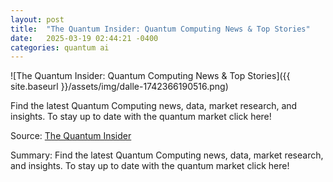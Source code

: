 ```yaml
---
layout: post
title:  "The Quantum Insider: Quantum Computing News & Top Stories"
date:   2025-03-19 02:44:21 -0400
categories: quantum ai
---
```


![The Quantum Insider: Quantum Computing News & Top Stories]({{ site.baseurl }}/assets/img/dalle-1742366190516.png)

Find the latest Quantum Computing news, data, market research, and insights. To stay up to date with the quantum market click here!

Source: [The Quantum Insider](https://thequantuminsider.com/)

Summary: Find the latest Quantum Computing news, data, market research, and insights. To stay up to date with the quantum market click here!

<!-- Add info graph here -->
